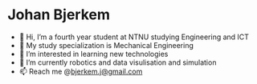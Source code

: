 # Johan Bjerkem

- 👋 Hi, I’m a fourth year student at NTNU studying Engineering and ICT
- 🤖 My study specialization is Mechanical Engineering
- 👀 I’m interested in learning new technologies
- 🌱 I’m currently robotics and data visulisation and simulation
- 📫 Reach me @bjerkem.j@gmail.com

<!---
bjerkemj/bjerkemj is a ✨ special ✨ repository because its `README.md` (this file) appears on your GitHub profile.
You can click the Preview link to take a look at your changes.
--->
